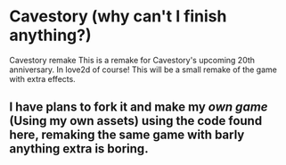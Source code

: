 # Cavestory (why can't I finish anything?)

Cavestory remake This is a remake for Cavestory's upcoming 20th anniversary. In love2d of course! This will be a small remake of the game with extra effects.

## I have plans to fork it and make my *own game* (Using my own assets) using the code found here, remaking the same game with barly anything extra is boring.
